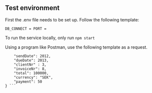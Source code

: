 ## Test environment
First the .env file needs to be set up. Follow the following template:

`DB_CONNECT =
   PORT = `


To run the service locally, only run ```npm start```


Using a program like Postman, use the following template as a request.

``` {
    "sendDate": 2012,
    "dueDate": 2013,
    "clientNr" : 3,
    "invoiceNr": 8,
    "total": 100000,
    "currency": "SEK",
    "payment": 50
} ```
